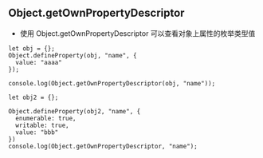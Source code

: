 ## Object.getOwnPropertyDescriptor

- 使用 Object.getOwnPropertyDescriptor 可以查看对象上属性的枚举类型值

```
let obj = {};
Object.defineProperty(obj, "name", {
  value: "aaaa"
});

console.log(Object.getOwnPropertyDescriptor(obj, "name"));

let obj2 = {};

Object.defineProperty(obj2, "name", {
  enumerable: true,
  writable: true,
  value: "bbb"
})
console.log(Object.getOwnPropertyDescriptor, "name");
```
